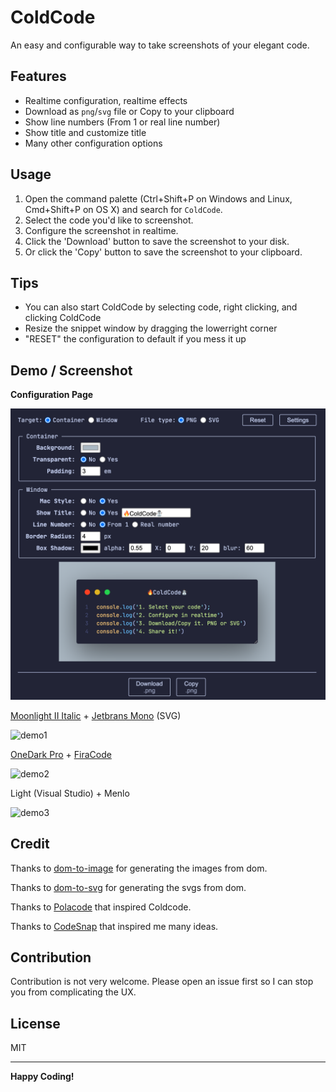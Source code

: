# ColdCode

An easy and configurable way to take screenshots of your elegant code.

## Features

- Realtime configuration, realtime effects
- Download as `png`/`svg` file or Copy to your clipboard
- Show line numbers (From 1 or real line number)
- Show title and customize title
- Many other configuration options

## Usage

1. Open the command palette (Ctrl+Shift+P on Windows and Linux, Cmd+Shift+P on OS X) and search for `ColdCode`.
2. Select the code you'd like to screenshot.
3. Configure the screenshot in realtime.
4. Click the 'Download' button to save the screenshot to your disk.
5. Or click the 'Copy' button to save the screenshot to your clipboard.

## Tips

- You can also start ColdCode by selecting code, right clicking, and clicking ColdCode
- Resize the snippet window by dragging the lowerright corner
- "RESET" the configuration to default if you mess it up

## Demo / Screenshot

**Configuration Page**

<p align="center">
<img src="./demo/screenshot.png" />
</p>

[Moonlight II Italic](https://github.com/atomiks/moonlight-vscode-theme) + [Jetbrans Mono](https://www.jetbrains.com/lp/mono/) (SVG)

![demo1](./demo/moonlightIIItalic-JetBransMMono.png)

[OneDark Pro](https://marketplace.visualstudio.com/items?itemName=zhuangtongfa.Material-theme) + [FiraCode](https://github.com/tonsky/FiraCode)

![demo2](./demo/onedarkPro-FiraCode.png)

Light (Visual Studio) + Menlo

![demo3](./demo/vscodeLight-Menlo.png)

## Credit

Thanks to [dom-to-image](https://github.com/tsayen/dom-to-image) for generating the images from dom.

Thanks to [dom-to-svg](https://github.com/felixfbecker/dom-to-svg) for generating the svgs from dom.

Thanks to [Polacode](https://github.com/octref/polacode) that inspired Coldcode.

Thanks to [CodeSnap](https://github.com/kufii/CodeSnap) that inspired me many ideas.

## Contribution

Contribution is not very welcome. Please open an issue first so I can stop you from complicating the UX.

## License

MIT

---

**Happy Coding!**
